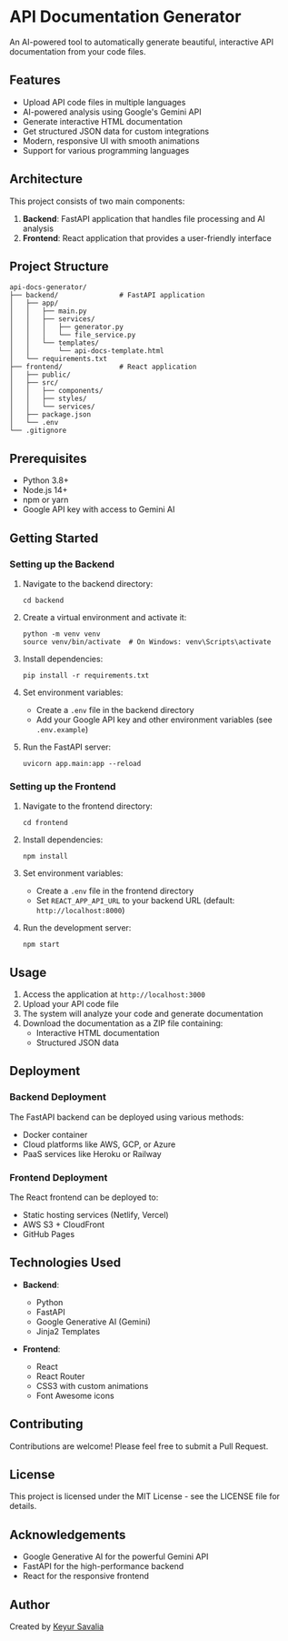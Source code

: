 # API Documentation Generator

An AI-powered tool to automatically generate beautiful, interactive API
documentation from your code files.

## Features

- Upload API code files in multiple languages
- AI-powered analysis using Google's Gemini API
- Generate interactive HTML documentation
- Get structured JSON data for custom integrations
- Modern, responsive UI with smooth animations
- Support for various programming languages

## Architecture

This project consists of two main components:

1. **Backend**: FastAPI application that handles file processing and AI analysis
2. **Frontend**: React application that provides a user-friendly interface

## Project Structure

```
api-docs-generator/
├── backend/               # FastAPI application
│   ├── app/
│   │   ├── main.py
│   │   ├── services/
│   │   │   ├── generator.py
│   │   │   └── file_service.py
│   │   └── templates/
│   │       └── api-docs-template.html
│   └── requirements.txt
├── frontend/              # React application
│   ├── public/
│   ├── src/
│   │   ├── components/
│   │   ├── styles/
│   │   └── services/
│   ├── package.json
│   └── .env
└── .gitignore
```

## Prerequisites

- Python 3.8+
- Node.js 14+
- npm or yarn
- Google API key with access to Gemini AI

## Getting Started

### Setting up the Backend

1. Navigate to the backend directory:

   ```
   cd backend
   ```

2. Create a virtual environment and activate it:

   ```
   python -m venv venv
   source venv/bin/activate  # On Windows: venv\Scripts\activate
   ```

3. Install dependencies:

   ```
   pip install -r requirements.txt
   ```

4. Set environment variables:

   - Create a `.env` file in the backend directory
   - Add your Google API key and other environment variables (see
     `.env.example`)

5. Run the FastAPI server:
   ```
   uvicorn app.main:app --reload
   ```

### Setting up the Frontend

1. Navigate to the frontend directory:

   ```
   cd frontend
   ```

2. Install dependencies:

   ```
   npm install
   ```

3. Set environment variables:

   - Create a `.env` file in the frontend directory
   - Set `REACT_APP_API_URL` to your backend URL (default:
     `http://localhost:8000`)

4. Run the development server:
   ```
   npm start
   ```

## Usage

1. Access the application at `http://localhost:3000`
2. Upload your API code file
3. The system will analyze your code and generate documentation
4. Download the documentation as a ZIP file containing:
   - Interactive HTML documentation
   - Structured JSON data

## Deployment

### Backend Deployment

The FastAPI backend can be deployed using various methods:

- Docker container
- Cloud platforms like AWS, GCP, or Azure
- PaaS services like Heroku or Railway

### Frontend Deployment

The React frontend can be deployed to:

- Static hosting services (Netlify, Vercel)
- AWS S3 + CloudFront
- GitHub Pages

## Technologies Used

- **Backend**:

  - Python
  - FastAPI
  - Google Generative AI (Gemini)
  - Jinja2 Templates

- **Frontend**:
  - React
  - React Router
  - CSS3 with custom animations
  - Font Awesome icons

## Contributing

Contributions are welcome! Please feel free to submit a Pull Request.

## License

This project is licensed under the MIT License - see the LICENSE file for
details.

## Acknowledgements

- Google Generative AI for the powerful Gemini API
- FastAPI for the high-performance backend
- React for the responsive frontend

## Author

Created by [Keyur Savalia](https://github.com/ksavalia21)
